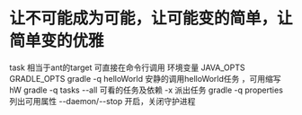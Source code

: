 # 让不可能成为可能，让可能变的简单，让简单变的优雅
task 相当于ant的target 可直接在命令行调用
环境变量
JAVA_OPTS
GRADLE_OPTS
gradle -q helloWorld  安静的调用helloWorld任务 ，可用缩写 hW
gradle -q tasks --all 可看的任务及依赖
-x 派出任务
gradle -q properties 列出可用属性
--daemon/--stop 开启，关闭守护进程
